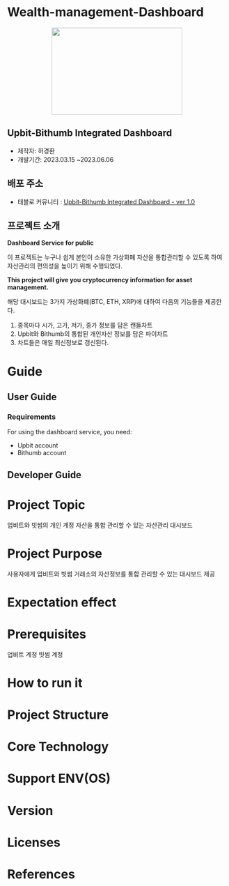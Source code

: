 # Wealth-management-Dashboard
<p align="center">
  <img src="https://storage.cobak.co/uploads/1678684322283944_e59b7c420a.png" width="300" height="200">
</p>


## Upbit-Bithumb Integrated Dashboard
- 제작자: 허경환
- 개발기간: 2023.03.15 ~2023.06.06


## 배포 주소
- 태블로 커뮤니티 : [Upbit-Bithumb Integrated Dashboard - ver 1.0](https://public.tableau.com/views/sw_16854476691840/sheet4?:language=ko-KR&:display_count=n&:origin=viz_share_link)


## 프로젝트 소개
**Dashboard Service for public**

이 프로젝트는 누구나 쉽게 본인이 소유한 가상화폐 자산을 통합관리할 수 있도록 하여  
자산관리의 편의성을 높이기 위해 수행되었다.

**This project will give you cryptocurrency information for asset management.**

해당 대시보드는 3가지 가상화폐(BTC, ETH, XRP)에 대하여 다음의 기능들을 제공한다.
1. 종목마다 시가, 고가, 저가, 종가 정보를 담은 캔들차트
2. Upbit와 Bithumb의 통합된 개인자산 정보를 담은 파이차트
3. 차트들은 매일 최신정보로 갱신된다.



# Guide
## User Guide
### Requirements
For using the dashboard service, you need:
- Upbit account
- Bithumb account




## Developer Guide



# Project Topic
업비트와 빗썸의 개인 계정 자산을 통합 관리할 수 있는 자산관리 대시보드


# Project Purpose
사용자에게 업비트와 빗썸 거래소의 자산정보를 통합 관리할 수 있는 대시보드 제공

# Expectation effect


# Prerequisites
업비트 계정
빗썸 계정


# How to run it


# Project Structure


# Core Technology

# Support ENV(OS)


# Version


# Licenses


# References








